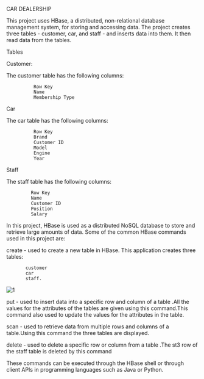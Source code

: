 CAR DEALERSHIP


This project uses HBase, a distributed, non-relational database management system, for storing and accessing data. The project creates three tables - customer, car, and staff - and inserts  data into them. It then read data from the tables.


Tables


Customer:


The customer table has the following columns:

              Row Key
              Name
              Membership Type


Car

The car table has the following columns:

              Row Key
              Brand
              Customer ID
              Model
              Engine
              Year




Staff

The staff table has the following columns:

             Row Key
             Name
             Customer ID
             Position
             Salary

In this project, HBase is used as a distributed NoSQL database to store and retrieve large amounts of data. Some of the common HBase commands used in this project are:

create - used to create a new table in HBase. This application creates three tables:

           customer
           car 
           staff.
           
![1](https://user-images.githubusercontent.com/109608217/227257127-15e02d60-b1bb-4aae-a3d8-2fd860ea888e.png)


put - used to insert data into a specific row and column of a table .All the values for the attributes of the tables are given using this command.This command also used to update the values for the attributes in the table.
            
            
            
            

scan - used to retrieve data from multiple rows and columns of a table.Using this command the three tables are displayed.

delete - used to delete a specific row or column from a table .The st3 row of the staff table is deleted by this command

These commands can be executed through the HBase shell or through client APIs in programming languages such as Java or Python.
              
